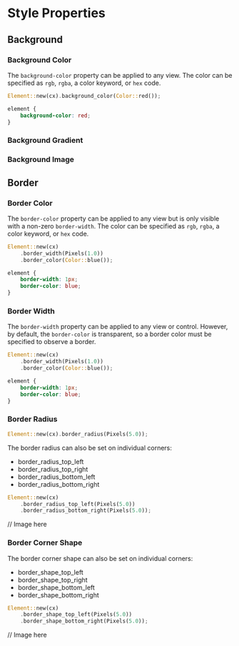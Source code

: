 # Style Properties

## Background

### Background Color
The `background-color` property can be applied to any view. The color can be specified as `rgb`, `rgba`, a color keyword, or `hex` code.
```rust
Element::new(cx).background_color(Color::red());
```
```css
element {
    background-color: red;
}
```

### Background Gradient

### Background Image

## Border
### Border Color
The `border-color` property can be applied to any view but is only visible with a non-zero `border-width`. The color can be specified as `rgb`, `rgba`, a color keyword, or `hex` code.

```rust
Element::new(cx)
    .border_width(Pixels(1.0))
    .border_color(Color::blue());
```
```css
element {
    border-width: 1px;
    border-color: blue;
}
```

### Border Width
The `border-width` property can be applied to any view or control. However, by default, the `border-color` is transparent, so a border color must be specified to observe a border. 

```rust
Element::new(cx)
    .border_width(Pixels(1.0))
    .border_color(Color::blue());
```
```css
element {
    border-width: 1px;
    border-color: blue;
}
```
### Border Radius
```rust
Element::new(cx).border_radius(Pixels(5.0));
```

The border radius can also be set on individual corners:
- border_radius_top_left
- border_radius_top_right
- border_radius_bottom_left
- border_radius_bottom_right

```rust
Element::new(cx)
    .border_radius_top_left(Pixels(5.0))
    .border_radius_bottom_right(Pixels(5.0));
```
// Image here

### Border Corner Shape

The border corner shape can also be set on individual corners:
- border_shape_top_left
- border_shape_top_right
- border_shape_bottom_left
- border_shape_bottom_right

```rust
Element::new(cx)
    .border_shape_top_left(Pixels(5.0))
    .border_shape_bottom_right(Pixels(5.0));
```
// Image here


